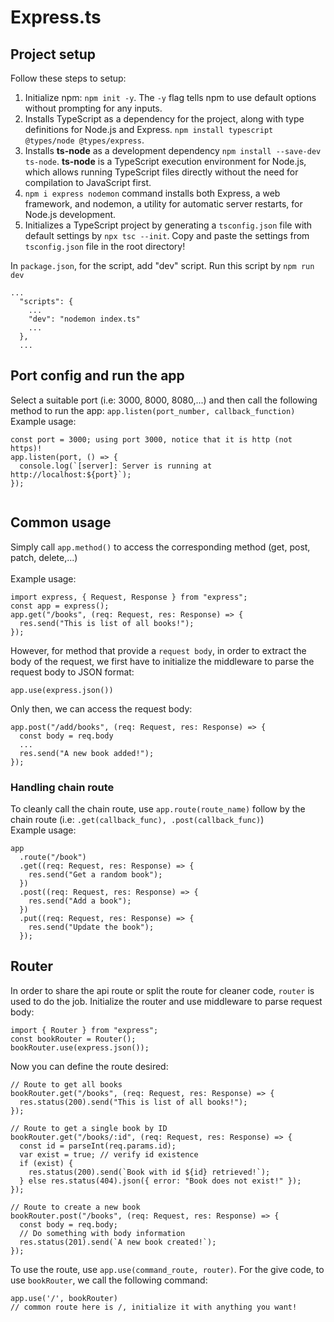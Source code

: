 # Express.ts

## Project setup

Follow these steps to setup:

1. Initialize npm: `npm init -y`. The `-y` flag tells npm to use default options without prompting for any inputs.
2. Installs TypeScript as a dependency for the project, along with type definitions for Node.js and Express. `npm install typescript @types/node @types/express`.
3. Installs **ts-node** as a development dependency `npm install --save-dev ts-node`. **ts-node** is a TypeScript execution environment for Node.js, which allows running TypeScript files directly without the need for compilation to JavaScript first.
4. `npm i express nodemon` command installs both Express, a web framework, and nodemon, a utility for automatic server restarts, for Node.js development.
5. Initializes a TypeScript project by generating a `tsconfig.json` file with default settings by `npx tsc --init`. Copy and paste the settings from `tsconfig.json` file in the root directory!

In `package.json`, for the script, add "dev" script. Run this script by `npm run dev` 
```
...
  "scripts": {
    ...
    "dev": "nodemon index.ts"
    ...
  },
  ...
```
## Port config and run the app

Select a suitable port (i.e: 3000, 8000, 8080,...) and then call the following method to run the app: `app.listen(port_number, callback_function)`
Example usage:

```
const port = 3000; using port 3000, notice that it is http (not https)!
app.listen(port, () => {
  console.log(`[server]: Server is running at http://localhost:${port}`);
});


```
## Common usage

Simply call `app.method()` to access the corresponding method (get, post, patch, delete,...)\
\
Example usage:

```
import express, { Request, Response } from "express";
const app = express();
app.get("/books", (req: Request, res: Response) => {
  res.send("This is list of all books!");
});
```

However, for method that provide a `request body`, in order to extract the body of the request, we first have to initialize the middleware to parse the request body to JSON format:

```
app.use(express.json())
```

Only then, we can access the request body:

```
app.post("/add/books", (req: Request, res: Response) => {
  const body = req.body
  ...
  res.send("A new book added!");
});
```

### Handling chain route

To cleanly call the chain route, use `app.route(route_name)` follow by the chain route (i.e: `.get(callback_func), .post(callback_func)`) \
Example usage:

```
app
  .route("/book")
  .get((req: Request, res: Response) => {
    res.send("Get a random book");
  })
  .post((req: Request, res: Response) => {
    res.send("Add a book");
  })
  .put((req: Request, res: Response) => {
    res.send("Update the book");
  });
```

## Router

In order to share the api route or split the route for cleaner code, `router` is used to do the job. Initialize the router and use middleware to parse request body:

```
import { Router } from "express";
const bookRouter = Router();
bookRouter.use(express.json());
```

Now you can define the route desired:

```
// Route to get all books
bookRouter.get("/books", (req: Request, res: Response) => {
  res.status(200).send("This is list of all books!");
});

// Route to get a single book by ID
bookRouter.get("/books/:id", (req: Request, res: Response) => {
  const id = parseInt(req.params.id);
  var exist = true; // verify id existence
  if (exist) {
    res.status(200).send(`Book with id ${id} retrieved!`);
  } else res.status(404).json({ error: "Book does not exist!" });
});

// Route to create a new book
bookRouter.post("/books", (req: Request, res: Response) => {
  const body = req.body;
  // Do something with body information
  res.status(201).send(`A new book created!`);
});
```

To use the route, use `app.use(command_route, router)`. For the give code, to use `bookRouter`, we call the following command:

```
app.use('/', bookRouter)
// common route here is /, initialize it with anything you want!
```
